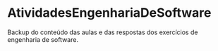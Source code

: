 # AtividadesEngenhariaDeSoftware
Backup do conteúdo das aulas e das respostas dos exercícios de engenharia de software.

